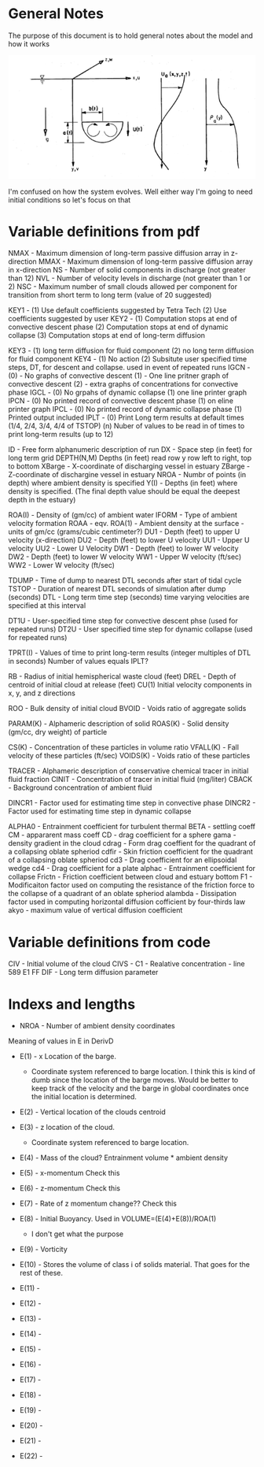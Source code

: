 # General Notes 

The purpose of this document is to hold general notes about the model and how it works


![Diagram of Descending Hemisphere Cloud](image.png)


I'm confused on how the system evolves. Well either way I'm going to need initial conditions so let's focus on that

# Variable definitions from pdf
NMAX - Maximum dimension of long-term passive diffusion array in z-direction
MMAX - Maximum dimension of long-term passive diffusion array in x-direction
NS   - Number of solid components in discharge (not greater than 12)
NVL  - Number of velocity levels in discharge (not greater than 1 or 2)
NSC  - Maximum number of small clouds allowed per component for transition from short term to long term (value of 20 suggested)

KEY1 - (1) Use default coefficients suggested by Tetra Tech (2) Use coefficients suggested by user
KEY2 - 
    (1) Computation stops at end of convective descent phase 
    (2) Computation stops at end of dynamic collapse
    (3) Computation stops at end  of long-term diffusion

KEY3 - 
    (1) long term diffusion for fluid component
    (2) no long term diffusion for fluid component
KEY4 - 
    (1) No action
    (2) Subsitute user specified time steps, DT, for descent and collapse. used in event of repeated runs
IGCN - 
    (0) - No graphs of convective descent
    (1) - One line pritner graph of convective descent
    (2) - extra graphs of concentrations for convective phase
IGCL - 
    (0) No grpahs of dynamic collapse
    (1) one line printer graph
IPCN - 
    (0) No printed record of convective descent phase
    (1) on eline printer graph
IPCL - 
    (0) No printed record of dynamic collapse phase
    (1) Printed output included
IPLT - 
    (0) Print Long term results at default times (1/4, 2/4, 3/4, 4/4 of TSTOP)
    (n) Nuber of values to be read in of times to print long-term results (up to 12)

ID - Free form alphanumeric description of run
DX - Space step (in feet) for long term grid
DEPTH(N,M) Depths (in feet) read row y row left to right, top to bottom
XBarge - X-coordinate of discharging vessel in estuary
ZBarge - Z-coordinate of dischargine vessel in estuary
NROA - Numbr of points (in depth) where ambient density is specified
Y(I) - Depths (in feet) where density is specified. (The final depth value should be equal the deepest depth in the estuary)

ROA(I) - Density of (gm/cc) of ambient water
IFORM - Type of ambient velocity formation
ROAA - eqv. ROA(1) - Ambient density at the surface - units of gm/cc (grams/cubic centimeter?)
DU1 - Depth (feet) to upper U velocity (x-direction)
DU2 - Depth (feet) to lower U velocity
UU1 - Upper U velocity
UU2 - Lower U Velocity
DW1 - Depth (feet) to lower W velocity
DW2 - Depth (feet) to lower W velocity
WW1 - Upper W velocity (ft/sec)
WW2 - Lower W velocity (ft/sec)

TDUMP - Time of dump to nearest DTL seconds after start of tidal cycle
TSTOP - Duration of nearest DTL seconds of simulation after dump (seconds)
DTL   - Long term time step (seconds) time varying velocities are specified at this interval

DT1U - User-specified time step for convective descent phse (used for repeated runs)
DT2U - User specified time step for dynamic collapse (used for repeated runs)

TPRT(I) - Values of time to print long-term results (integer multiples of DTL in seconds) Number of values equals IPLT?

RB - Radius of initial hemispherical waste cloud (feet)
DREL - Depth of centroid of initial cloud at release (feet)
CU(1) Initial velocity components in x, y, and z directions

ROO   - Bulk density of initial cloud
BVOID - Voids ratio of aggregate solids

PARAM(K) - Alphameric description of solid
ROAS(K)  - Solid density (gm/cc, dry weight) of particle

CS(K)    - Concentration of these particles in volume ratio
VFALL(K) - Fall velocity of these particles (ft/sec)
VOIDS(K) - Voids ratio of these particles

TRACER - Alphameric description of conservative chemical tracer in initial fluid fraction
CINIT - Concentration of tracer in initial fluid (mg/liter)
CBACK - Background concentration of ambient fluid

DINCR1 -  Factor used for estimating time step in convective phase
DINCR2 - Factor used for estimating time step in dynamic collapse

ALPHA0 - Entrainment coefficient for turbulent thermal
BETA   - settling coeff
CM     - appararent mass coeff
CD     - drag coefficient for a sphere
gama   - density gradient in the cloud
cdrag  - Form drag coeffient for the quadrant of a collapsing oblate spheriod
cdfir  - Skin friction coefficient for the quadrant of a collapsing oblate spheriod
cd3    - Drag coefficient for an ellipsoidal wedge
cd4    - Drag coefficient for a plate
alphac - Entrainment coefficient for collapse
Frictn  - Friction coefficient between cloud and estuary bottom
F1      - Modificaiton factor used on computing the resistance of the friction force to the collapse of a quadrant of an oblate spheriod
alambda - Dissipation factor used in computing horizontal diffusion cofficient by four-thirds law
akyo    - maximum value of vertical diffusion coefficient

# Variable definitions from code

CIV  - Initial volume of the cloud
CIVS - 
C1 - Realative concentration - line 589
E1
FF
DIF - Long term diffusion parameter



# Indexs and lengths
* NROA - Number of ambient density coordinates

Meaning of values in E in DerivD

* E(1) - x Location of the barge. 
    * Coordinate system referenced to barge location. I think this is kind of dumb since the location of the barge moves. Would be better to keep track of the velocity and the barge in global coordinates once the initial location is determined. 

* E(2) - Vertical location of the clouds centroid

* E(3) - z location of the cloud.
    * Coordinate system referenced to barge location.

* E(4) - Mass of the cloud? Entrainment volume * ambient density
* E(5) - x-momentum Check this
* E(6) - z-momentum Check this
* E(7) - Rate of z momentum change?? Check this
* E(8) - Initial Buoyancy. Used in VOLUME=(E(4)+E(8))/ROA(1)
    * I don't get what the purpose 

* E(9) - Vorticity
* E(10) - Stores the volume of class i of solids material. That goes for the rest of these.
* E(11) - 
* E(12) - 
* E(13) - 
* E(14) - 
* E(15) - 
* E(16) - 
* E(17) - 
* E(18) - 
* E(19) - 
* E(20) - 
* E(21) - 
* E(22) - 
